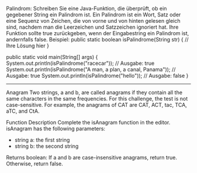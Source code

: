Palindrom:
Schreiben Sie eine Java-Funktion, die überprüft, ob ein gegebener String ein Palindrom ist. Ein Palindrom ist ein Wort, Satz oder eine Sequenz von Zeichen, die von vorne und von hinten gelesen gleich sind, nachdem man die Leerzeichen und Satzzeichen ignoriert hat. Ihre Funktion sollte true zurückgeben, wenn der Eingabestring ein Palindrom ist, andernfalls false.
Beispiel:
public static boolean isPalindrome(String str) {
    // Ihre Lösung hier
}

public static void main(String[] args) {
    System.out.println(isPalindrome("racecar")); // Ausgabe: true
    System.out.println(isPalindrome("A man, a plan, a canal, Panama")); // Ausgabe: true
    System.out.println(isPalindrome("hello")); // Ausgabe: false
}

**********************************

Anagram
Two strings, a and b, are called anagrams if they contain all the same characters in the same frequencies. For this challenge, the test is not case-sensitive. For example, the anagrams of CAT are CAT, ACT, tac, TCA, aTC, and CtA.

Function Description
Complete the isAnagram function in the editor.
isAnagram has the following parameters:
* string a: the first string
* string b: the second string

Returns
boolean: If a and b are case-insensitive anagrams, return true. Otherwise, return false.